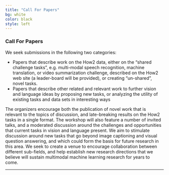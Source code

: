 ```yaml
---
title: "Call For Papers"
bg: white
color: black
style: left
---
```


### Call For Papers

We seek submissions in the following two categories:


- Papers that describe work on the How2 data, either on the “shared challenge tasks”, e.g. multi-modal speech recognition, machine translation, or video summarization challenge, described on the How2 web site (a leader-board will be provided), or creating “un-shared”, novel tasks.
- Papers that describe other related and relevant work to further vision and language ideas by proposing new tasks, or analyzing the utility of existing tasks and data sets in interesting ways


The organizers encourage both the publication of novel work that is relevant to the topics of discussion, and late-breaking results on the How2 tasks in a single format. The workshop will also feature a number of invited talks, and a moderated discussion around the challenges and opportunities that current tasks in vision and language present. We aim to stimulate discussion around new tasks that go beyond image captioning and visual question answering, and which could form the basis for future research in this area. We seek to create a venue to encourage collaboration between different sub-fields, and help establish new research directions that we believe will sustain multimodal machine learning research for years to come.

* * *

